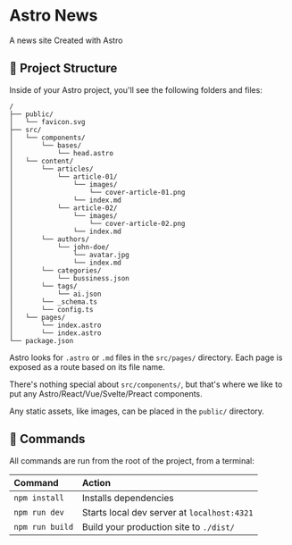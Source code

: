 # Astro News

A news site Created with Astro

## 🚀 Project Structure

Inside of your Astro project, you'll see the following folders and files:

```text
/
├── public/
│   └── favicon.svg
├── src/
│   └── components/
│       └── bases/
│           └── head.astro
│   └── content/
│       └── articles/
│           └── article-01/
│               └── images/
│                   └── cover-article-01.png
│               └── index.md
│           └── article-02/
│               └── images/
│                   └── cover-article-02.png
│               └── index.md
│       └── authors/
│           └── john-doe/
│               └── avatar.jpg
│               └── index.md
│       └── categories/
│           └── bussiness.json
│       └── tags/
│           └── ai.json
│       └── _schema.ts
│       └── config.ts
│   └── pages/
│       └── index.astro
│       └── index.astro
└── package.json
```

Astro looks for `.astro` or `.md` files in the `src/pages/` directory. Each page is exposed as a route based on its file name.

There's nothing special about `src/components/`, but that's where we like to put any Astro/React/Vue/Svelte/Preact components.

Any static assets, like images, can be placed in the `public/` directory.

## 🧞 Commands

All commands are run from the root of the project, from a terminal:

| Command                   | Action                                           |
| :------------------------ | :----------------------------------------------- |
| `npm install`             | Installs dependencies                            |
| `npm run dev`             | Starts local dev server at `localhost:4321`      |
| `npm run build`           | Build your production site to `./dist/`          |
